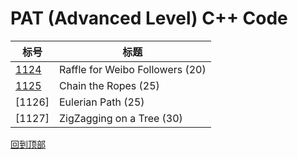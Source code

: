 # PAT (Advanced Level) C++ Code 

|标号|标题|
|---|---|
|[1124](/Raffle\for\Weibo\Followers.cpp)|Raffle for Weibo Followers (20)|
|[1125](/Chain\the\Ropes.cpp)|Chain the Ropes (25)|
|[1126]|Eulerian Path (25)|
|[1127]|ZigZagging on a Tree (30)|

[回到顶部](#PAT)
